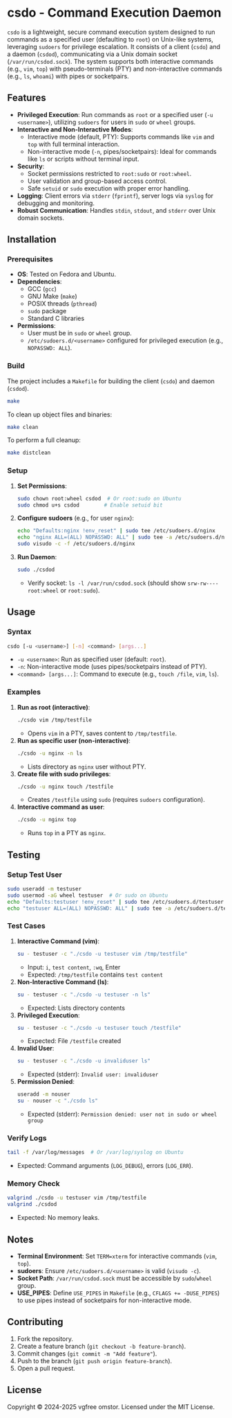 # csdo - Command Execution Daemon

`csdo` is a lightweight, secure command execution system designed to run commands as a specified user (defaulting to `root`) on Unix-like systems, leveraging `sudoers` for privilege escalation. It consists of a client (`csdo`) and a daemon (`csdod`), communicating via a Unix domain socket (`/var/run/csdod.sock`). The system supports both interactive commands (e.g., `vim`, `top`) with pseudo-terminals (PTY) and non-interactive commands (e.g., `ls`, `whoami`) with pipes or socketpairs.

## Features

- **Privileged Execution**: Run commands as `root` or a specified user (`-u <username>`), utilizing `sudoers` for users in `sudo` or `wheel` groups.
- **Interactive and Non-Interactive Modes**:
  - Interactive mode (default, PTY): Supports commands like `vim` and `top` with full terminal interaction.
  - Non-interactive mode (`-n`, pipes/socketpairs): Ideal for commands like `ls` or scripts without terminal input.
- **Security**:
  - Socket permissions restricted to `root:sudo` or `root:wheel`.
  - User validation and group-based access control.
  - Safe `setuid` or `sudo` execution with proper error handling.
- **Logging**: Client errors via `stderr` (`fprintf`), server logs via `syslog` for debugging and monitoring.
- **Robust Communication**: Handles `stdin`, `stdout`, and `stderr` over Unix domain sockets.

## Installation

### Prerequisites
- **OS**: Tested on Fedora and Ubuntu.
- **Dependencies**:
  - GCC (`gcc`)
  - GNU Make (`make`)
  - POSIX threads (`pthread`)
  - `sudo` package
  - Standard C libraries
- **Permissions**:
  - User must be in `sudo` or `wheel` group.
  - `/etc/sudoers.d/<username>` configured for privileged execution (e.g., `NOPASSWD: ALL`).

### Build
The project includes a `Makefile` for building the client (`csdo`) and daemon (`csdod`).

```bash
make
```

To clean up object files and binaries:
```bash
make clean
```

To perform a full cleanup:
```bash
make distclean
```

### Setup
1. **Set Permissions**:
   ```bash
   sudo chown root:wheel csdod  # Or root:sudo on Ubuntu
   sudo chmod u+s csdod        # Enable setuid bit
   ```
2. **Configure sudoers** (e.g., for user `nginx`):
   ```bash
   echo "Defaults:nginx !env_reset" | sudo tee /etc/sudoers.d/nginx
   echo "nginx ALL=(ALL) NOPASSWD: ALL" | sudo tee -a /etc/sudoers.d/nginx
   sudo visudo -c -f /etc/sudoers.d/nginx
   ```
3. **Run Daemon**:
   ```bash
   sudo ./csdod
   ```
   - Verify socket: `ls -l /var/run/csdod.sock` (should show `srw-rw---- root:wheel` or `root:sudo`).

## Usage

### Syntax
```bash
csdo [-u <username>] [-n] <command> [args...]
```
- `-u <username>`: Run as specified user (default: `root`).
- `-n`: Non-interactive mode (uses pipes/socketpairs instead of PTY).
- `<command> [args...]`: Command to execute (e.g., `touch /file`, `vim`, `ls`).

### Examples
1. **Run as root (interactive)**:
   ```bash
   ./csdo vim /tmp/testfile
   ```
   - Opens `vim` in a PTY, saves content to `/tmp/testfile`.
2. **Run as specific user (non-interactive)**:
   ```bash
   ./csdo -u nginx -n ls
   ```
   - Lists directory as `nginx` user without PTY.
3. **Create file with sudo privileges**:
   ```bash
   ./csdo -u nginx touch /testfile
   ```
   - Creates `/testfile` using `sudo` (requires `sudoers` configuration).
4. **Interactive command as user**:
   ```bash
   ./csdo -u nginx top
   ```
   - Runs `top` in a PTY as `nginx`.

## Testing

### Setup Test User
```bash
sudo useradd -m testuser
sudo usermod -aG wheel testuser  # Or sudo on Ubuntu
echo "Defaults:testuser !env_reset" | sudo tee /etc/sudoers.d/testuser
echo "testuser ALL=(ALL) NOPASSWD: ALL" | sudo tee -a /etc/sudoers.d/testuser
```

### Test Cases
1. **Interactive Command (vim)**:
   ```bash
   su - testuser -c "./csdo -u testuser vim /tmp/testfile"
   ```
   - Input: `i`, `test content`, `:wq`, Enter
   - Expected: `/tmp/testfile` contains `test content`
2. **Non-Interactive Command (ls)**:
   ```bash
   su - testuser -c "./csdo -u testuser -n ls"
   ```
   - Expected: Lists directory contents
3. **Privileged Execution**:
   ```bash
   su - testuser -c "./csdo -u testuser touch /testfile"
   ```
   - Expected: File `/testfile` created
4. **Invalid User**:
   ```bash
   su - testuser -c "./csdo -u invaliduser ls"
   ```
   - Expected (stderr): `Invalid user: invaliduser`
5. **Permission Denied**:
   ```bash
   useradd -m nouser
   su - nouser -c "./csdo ls"
   ```
   - Expected (stderr): `Permission denied: user not in sudo or wheel group`

### Verify Logs
```bash
tail -f /var/log/messages  # Or /var/log/syslog on Ubuntu
```
- Expected: Command arguments (`LOG_DEBUG`), errors (`LOG_ERR`).

### Memory Check
```bash
valgrind ./csdo -u testuser vim /tmp/testfile
valgrind ./csdod
```
- Expected: No memory leaks.

## Notes
- **Terminal Environment**: Set `TERM=xterm` for interactive commands (`vim`, `top`).
- **sudoers**: Ensure `/etc/sudoers.d/<username>` is valid (`visudo -c`).
- **Socket Path**: `/var/run/csdod.sock` must be accessible by `sudo`/`wheel` group.
- **USE_PIPES**: Define `USE_PIPES` in `Makefile` (e.g., `CFLAGS += -DUSE_PIPES`) to use pipes instead of socketpairs for non-interactive mode.

## Contributing
1. Fork the repository.
2. Create a feature branch (`git checkout -b feature-branch`).
3. Commit changes (`git commit -m "Add feature"`).
4. Push to the branch (`git push origin feature-branch`).
5. Open a pull request.

## License
Copyright © 2024-2025 vgfree omstor. Licensed under the MIT License.
